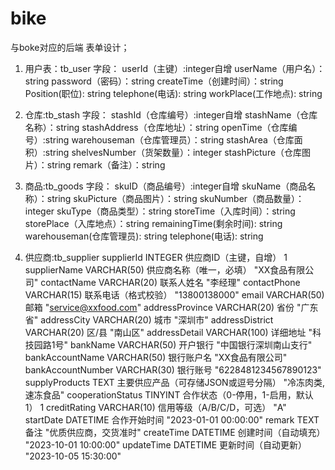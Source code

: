 # bike
与boke对应的后端
表单设计；
1. 用户表：tb_user
   字段：
   userId（主键）:integer自增
   userName（用户名）：string
   password（密码）：string
   createTime（创建时间）：string
   Position(职位): string
   telephone(电话): string
   workPlace(工作地点): string

2. 仓库:tb_stash
   字段：
   stashId（仓库编号）:integer自增
   stashName（仓库名称）：string
   stashAddress（仓库地址）：string
   openTime（仓库编号）:string
   warehouseman（仓库管理员）：string
   stashArea（仓库面积）:string
   shelvesNumber（货架数量）：integer
   stashPicture（仓库图片）：string
   remark（备注）：string
3. 商品:tb_goods
   字段：
   skuID（商品编号）:integer自增
   skuName（商品名称）：string
   skuPicture（商品图片）：string
   skuNumber（商品数量）：integer
   skuType（商品类型）：string
   storeTime（入库时间）：string
   storePlace（入库地点）：string
   remainingTime(剩余时间): string
   warehouseman(仓库管理员): string
   telephone(电话): string
4. 供应商:tb_supplier
   supplierId	INTEGER	供应商ID（主键，自增）	1
   supplierName	VARCHAR(50)	供应商名称（唯一，必填）	"XX食品有限公司"
   contactName	VARCHAR(20)	联系人姓名	"李经理"
   contactPhone	VARCHAR(15)	联系电话（格式校验）	"13800138000"
   email	VARCHAR(50)	邮箱	"service@xxfood.com"
   addressProvince	VARCHAR(20)	省份	"广东省"
   addressCity	VARCHAR(20)	城市	"深圳市"
   addressDistrict	VARCHAR(20)	区/县	"南山区"
   addressDetail	VARCHAR(100)	详细地址	"科技园路1号"
   bankName	VARCHAR(50)	开户银行	"中国银行深圳南山支行"
   bankAccountName	VARCHAR(50)	银行账户名	"XX食品有限公司"
   bankAccountNumber	VARCHAR(30)	银行账号	"6228481234567890123"
   supplyProducts	TEXT	主要供应产品（可存储JSON或逗号分隔）	"冷冻肉类,速冻食品"
   cooperationStatus	TINYINT	合作状态（0-停用，1-启用，默认1）	1
   creditRating	VARCHAR(10)	信用等级（A/B/C/D，可选）	"A"
   startDate	DATETIME	合作开始时间	"2023-01-01 00:00:00"
   remark	TEXT	备注	"优质供应商，交货准时"
   createTime	DATETIME	创建时间（自动填充）	"2023-10-01 10:00:00"
   updateTime	DATETIME	更新时间（自动更新）	"2023-10-05 15:30:00"